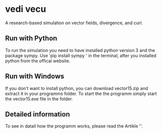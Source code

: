 # vedi vecu
A research-based simulation on vector fields, divergence, and curl.

## Run with Python
To run the simulation you need to have installed python version 3 and the package sympy. Use 'pip install sympy ' in the terminal, after you installed python from the offical website.

## Run with Windows
If you don't want to install python, you can download vector15.zip and extract it in your programms folder. To start the the programm simply start the vector15.exe file in the folder.

## Detailed information
To see in datail how the programm works, please read the Artikle ''.
